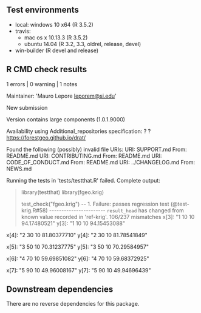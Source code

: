 ## Test environments

* local: windows 10 x64 (R 3.5.2)
* travis: 
  * mac os x 10.13.3 (R 3.5.2)
  * ubuntu 14.04 (R 3.2, 3.3, oldrel, release, devel)
* win-builder (R devel and release)

## R CMD check results

1 errors | 0 warning | 1 notes

Maintainer: 'Mauro Lepore <leporem@si.edu>'

New submission

Version contains large components (1.0.1.9000)

Availability using Additional_repositories specification:
  ?   ?   https://forestgeo.github.io/drat/

Found the following (possibly) invalid file URIs:
  URI: SUPPORT.md
    From: README.md
  URI: CONTRIBUTING.md
    From: README.md
  URI: CODE_OF_CONDUCT.md
    From: README.md
  URI: ../CHANGELOG.md
    From: NEWS.md
    
Running the tests in 'tests/testthat.R' failed.
Complete output:
  > library(testthat)
  > library(fgeo.krig)
  > 
  > test_check("fgeo.krig")
  -- 1. Failure: passes regression test (@test-krig.R#58)  -----------------------
  `result_head` has changed from known value recorded in 'ref-krig'.
  106/237 mismatches
  x[3]: "1   10 10  94.17480521"
  y[3]: "1   10 10  94.15453088"
  
  x[4]: "2   30 10  81.80377710"
  y[4]: "2   30 10  81.78541849"
  
  x[5]: "3   50 10  70.31237775"
  y[5]: "3   50 10  70.29584957"
  
  x[6]: "4   70 10  59.69851082"
  y[6]: "4   70 10  59.68372925"
  
  x[7]: "5   90 10  49.96008167"
  y[7]: "5   90 10  49.94696439"

## Downstream dependencies

There are no reverse dependencies for this package.
